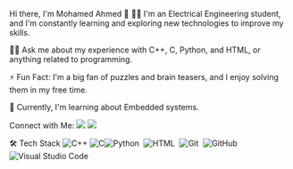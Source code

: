 Hi there, I'm Mohamed Ahmed 👋
👨‍🎓 I'm an Electrical Engineering student, and I'm constantly learning and exploring new technologies to improve my skills.
<!-- <img src="https://github.com/Govindv7555/Govindv7555/blob/main/49e76e0596857673c5c80c85b84394c1.gif" width=1000px height=95px> -->
👨‍💻 Ask me about my experience with C++, C, Python, and HTML, or anything related to programming.

⚡ Fun Fact: I'm a big fan of puzzles and brain teasers, and I enjoy solving them in my free time.

🌱 Currently, I'm learning about Embedded systems.


Connect with Me:
<a href="https://www.linkedin.com/in/mohamed-abdallah-9361b9170/" target="_blank"><img src="https://img.shields.io/badge/-Mohamed%20Ahmed-0077B5?style=for-the-badge&logo=Linkedin&logoColor=white"/></a>
<a href="https://twitter.com/MohxGamer" target="_blank"><img src="https://img.shields.io/badge/-@mohamed_ahmed-0077B5?style=for-the-badge&logo=Twitter&logoColor=white"/></a>

🛠  Tech Stack
![C++](https://img.shields.io/badge/-C++-05122A?style=flat&logo=C%2B%2B&logoColor=00599C)
![C](https://img.shields.io/badge/-C-05122A?style=flat&logo=C&logoColor=A8B9CC)![Python](https://img.shields.io/badge/-Python%20-05122A?style=flat&logo=python)&nbsp;
![HTML](https://img.shields.io/badge/-HTML-05122A?style=flat&logo=HTML5)&nbsp;
![Git](https://img.shields.io/badge/-Git-05122A?style=flat&logo=git)&nbsp;
![GitHub](https://img.shields.io/badge/-GitHub-05122A?style=flat&logo=github)&nbsp;
![Visual Studio Code](https://img.shields.io/badge/-Visual%20Studio%20Code-05122A?style=flat&logo=visual-studio-code&logoColor=007ACC)&nbsp;

 
